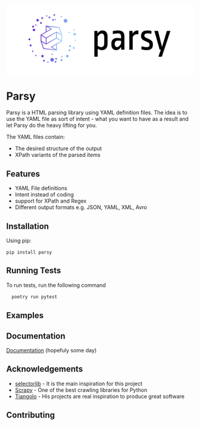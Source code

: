 ![Logo](images/parsy-logo.png)

# Parsy

Parsy is a HTML parsing library using YAML definition files. The idea is to use the YAML file as
sort of intent - what you want to have as a result and let Parsy do the heavy lifting for you.

The YAML files contain:
- The desired structure of the output
- XPath variants of the parsed items

## Features

- YAML File definitions
- Intent instead of coding
- support for XPath and Regex
- Different output formats e.g. JSON, YAML, XML, Avro

## Installation

Using pip:
```shell
pip install parsy
```


## Running Tests

To run tests, run the following command

```bash
  poetry run pytest
```

## Examples

## Documentation

[Documentation](https://parsy.readthedocs.com) (hopefuly some day)

## Acknowledgements

 - [selectorlib](https://selectorlib.com/) - It is the main inspiration for this project
 - [Scrapy](https://scrapy.org/) - One of the best crawling libraries for Python
 - [Tiangolo](https://tiangolo.com/projects) - His projects are real inspiration to produce great software


## Contributing

